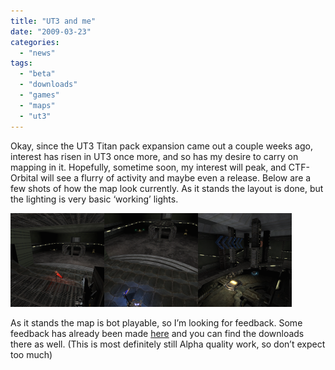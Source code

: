```yaml
---
title: "UT3 and me"
date: "2009-03-23"
categories: 
  - "news"
tags: 
  - "beta"
  - "downloads"
  - "games"
  - "maps"
  - "ut3"
---
```


Okay, since the UT3 Titan pack expansion came out a couple weeks ago, interest has risen in UT3 once more, and so has my desire to carry on mapping in it. Hopefully, sometime soon, my interest will peak, and CTF-Orbital will see a flurry of activity and maybe even a release. Below are a few shots of how the map look currently. As it stands the layout is done, but the lighting is very basic ‘working’ lights.

[![Red Base 01](images/rbase01-150x150.png "Red Base 01")](/wp-content/uploads/2009/03/rbase01.png)[![Blue Base 01](images/bbase01-150x150.png "Blue Base 01")](/wp-content/uploads/2009/03/bbase01.png)[![center](images/center-150x150.png "center")](/wp-content/uploads/2009/03/center.png)

As it stands the map is bot playable, so I’m looking for feedback. Some feedback has already been made [here](http://forums.beyondunreal.com/showthread.php?t=182976) and you can find the downloads there as well. (This is most definitely still Alpha quality work, so don’t expect too much)
